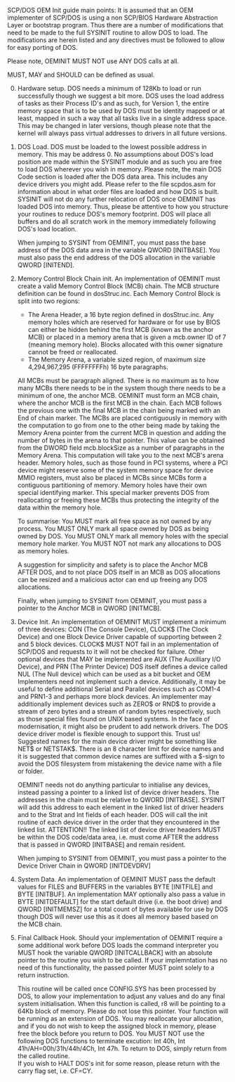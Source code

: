 SCP/DOS OEM Init guide main points:
It is assumed that an OEM implementer of SCP/DOS is using a non SCP/BIOS Hardware Abstraction Layer or bootstrap program.
Thus there are a number of modifications that need to be made to the full SYSINIT routine to allow DOS to load.
The modifications are herein listed and any directives must be followed to allow for easy porting of DOS.

Please note, OEMINIT MUST NOT use ANY DOS calls at all.

MUST, MAY and SHOULD can be defined as usual.

0) Hardware setup.
	DOS needs a minimum of 128Kb to load or run successfully though we suggest a bit more.
	DOS uses the load address of tasks as their Process ID's and as such, for Version 1, 
	the entire memory space that is to be used by DOS must be identity mapped or at least,
	mapped in such a way that all tasks live in a single address space. This may be changed 
	in later versions, though please note that the kernel will always pass virtual addresses 
	to drivers in all future versions.

1) DOS Load.
	DOS must be loaded to the lowest possible address in memory. This may be address 0.
	No assumptions about DOS's load position are made within the SYSINIT module and as such
	you are free to load DOS wherever you wish in memory. Please note, the main DOS Code 
	section is loaded after the DOS data area. This includes any device drivers you might add.
	Please refer to the file scpdos.asm for information about in what order files are 
	loaded and how DOS is built.
	SYSINIT will not do any further relocation of DOS once OEMINIT has loaded DOS into memory.
	Thus, please be attentive to how you structure your routines to reduce DOS's memory footprint.
	DOS will place all buffers and do all scratch work in the memory immediately following DOS's 
	load location.

	When jumping to SYSINT from OEMINIT, you must pass the base address of the DOS data area 
	in the variable QWORD [INITBASE]. You must also pass the end address of the DOS allocation 
	in the variable QWORD [INITEND].

2) Memory Control Block Chain init.
	An implementation of OEMINIT must create a valid Memory Control Block (MCB) chain. The MCB structure 
	definition can be found in dosStruc.inc. Each Memory Control Block is split into two regions:
	- The Arena Header, a 16 byte region defined in dosStruc.inc. 
		Any memory holes which are reserved for hardware or for use by BIOS can either be hidden behind 
		the first MCB (known as the anchor MCB) or placed in a memory arena that is given a mcb.owner ID
		of 7 (meaning memory hole). Blocks allocated with this owner signature cannot be freed or reallocated.
	- The Memory Arena, a variable sized region, of maximum size 4,294,967,295 (FFFFFFFFh) 16 byte paragraphs.

	All MCBs must be paragraph aligned. There is no maximum as to how many MCBs there needs to be in the system
	though there needs to be a minimum of one, the anchor MCB. 
	OEMINIT must form an MCB chain, where the anchor MCB is the first MCB in the chain. Each MCB follows the previous 
	one with the final MCB in the chain being marked with an End of chain marker. The MCBs are placed contiguously 
	in memory with the computation to go from one to the other being made by taking the Memory Arena pointer from the 
	current MCB in question and adding the number of bytes in the arena to that pointer. This value can be obtained 
	from the DWORD field mcb.blockSize as a number of paragraphs in the Memory Arena. This computation will take you 
	to the next MCB's arena header. 
	Memory holes, such as those found in PCI systems, where a PCI device might reserve some of the system memory 
	space for device MMIO registers, must also be placed in MCBs since MCBs form a contiguous partitioning of 
	memory. Memory holes have their own special identifying marker. This special marker prevents DOS from 
	reallocating or freeing these MCBs thus protecting the integrity of the data within the memory hole.

	To summarise:
	You MUST mark all free space as not owned by any process. 
	You MUST ONLY mark all space owned by DOS as being owned by DOS. 
	You MUST ONLY mark all memory holes with the special memory hole marker.
	You MUST NOT not mark any allocations to DOS as memory holes.

	A suggestion for simplicity and safety is to place the Anchor MCB AFTER DOS, and to not place DOS itself in 
	an MCB as DOS allocations can be resized and a malicious actor can end up freeing any DOS allocations.

	Finally, when jumping to SYSINIT from OEMINIT, you must pass a pointer to the Anchor MCB in QWORD [INITMCB].

3) Device Init.
	An implementation of OEMINIT MUST implement a minimum of three devices: CON (The Console Device), CLOCK$ (The Clock
	Device) and one Block Device Driver capable of supporting between 2 and 5 block devices. 
	CLOCK$ MUST NOT fail in an implementation of SCP/DOS and requests to it will not be checked for failure.
	Other optional devices that MAY be implemented are AUX (The Auxilliary I/O Device), and PRN (The Printer Device)
	DOS itself defines a device called NUL (The Null device) which can be used as a bit bucket and OEM Implementers
	need not implement such a device. Additionally, it may be useful to define additional Serial and Parallel devices 
	such as COM1-4 and PRN1-3 and perhaps more block devices. An implementer may additionally implement devices such 
	as ZERO$ or RND$ to provide a stream of zero bytes and a stream of random bytes respectively, such as those special 
	files found on UNIX based systems. 
	In the face of modernisation, it might also be prudent to add network drivers. The DOS device driver model is 
	flexible enough to support this. Trust us! Suggested names for the main device driver might be something like 
	NET$ or NETSTAK$. There is an 8 character limit for device names and it is suggested that common device names are 
	suffixed with a $-sign to avoid the DOS filesystem from mistakening the device name with a file or folder.

	OEMINIT needs not do anything particular to initialise any devices, instead passing a pointer to a linked list
	of device driver headers. The addresses in the chain must be relative to QWORD [INITBASE]. SYSINIT will
	add this address to each element in the linked list of driver headers and to the Strat and Int fields of each 
	header. DOS will call the init routine of each device driver in the order that they encountered in the linked 
	list.
	ATTENTION!! 
		The linked list of device driver headers MUST be within the DOS code/data area, i.e. must come
		AFTER the address that is passed in QWORD [INITBASE] and remain resident.

	When jumping to SYSINIT from OEMINIT, you must pass a pointer to the Device Driver Chain in QWORD [INITDEVDRV]
	
4) System Data.
	An implementation of OEMINIT MUST pass the default values for FILES and BUFFERS in the variables BYTE [INITFILE]
	and BYTE [INITBUF].
	An implementation MAY optionally also pass a value in BYTE [INITDEFAULT] for the start default drive (i.e. the 
	boot drive) and QWORD [INITMEMSZ] for a total count of bytes available for use by DOS though DOS will never 
	use this as it does all memory based based on the MCB chain.

5) Final Callback Hook.
	Should your implementation of OEMINIT require a some additional work before DOS loads the command interpreter
	you MUST hook the variable QWORD [INITCALLBACK] with an absolute pointer to the routine you wish to be called. 
	If your implemntation has no need of this functionality, the passed pointer MUST point solely to a return 
	instruction. 
	
	This routine will be called once CONFIG.SYS has been processed by DOS, to allow your implementation to adjust 
	any values and do any final system initialisation. When this function is called, r8 will be pointing to a 64Kb 
	block of memory. Please do not lose this pointer. Your function will be running as an extension of DOS. 
	You may reallocate your allocation, and if you do not wish to keep the assigned block in memory, please free the 
	block before you return to DOS.
	You MUST NOT use the following DOS functions to terminate excution: Int 40h, Int 41h/AH=00h/31h/44h/4Ch, Int 47h.
	To return to DOS, simply return from the called routine.	
	If you wish to HALT DOS's init for some reason, please return with the carry flag set, i.e. CF=CY.

